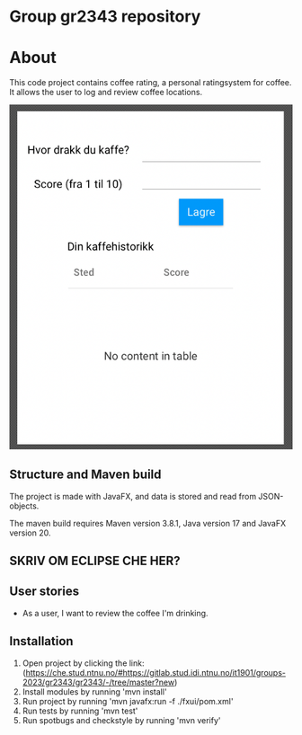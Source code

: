 # Group gr2343 repository
# About
This code project contains coffee rating, a personal ratingsystem for coffee. It allows the user to log and review coffee locations.

![Planned](../docs/images/plan.png)

## Structure and Maven build
The project is made with JavaFX, and data is stored and read from JSON-objects.

The maven build requires Maven version 3.8.1, Java version 17 and JavaFX version 20.

## SKRIV OM ECLIPSE CHE HER?

## User stories
- As a user, I want to review the coffee I'm drinking.
## Installation
1. Open project by clicking the link: (https://che.stud.ntnu.no/#https://gitlab.stud.idi.ntnu.no/it1901/groups-2023/gr2343/gr2343/-/tree/master?new)
2. Install modules by running 'mvn install'
3. Run project by running 'mvn javafx:run -f ./fxui/pom.xml' 
4. Run tests by running 'mvn test'
5. Run spotbugs and checkstyle by running 'mvn verify'
